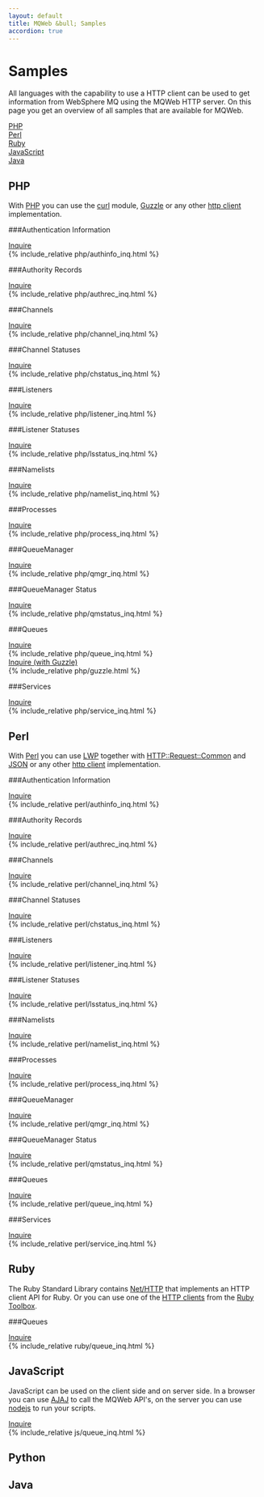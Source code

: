 ```yaml
---
layout: default
title: MQWeb &bull; Samples
accordion: true
---
```

Samples
=======
All languages with the capability to use a HTTP client can be used to get
information from WebSphere MQ using the MQWeb HTTP server. On this page you
get an overview of all samples that are available for MQWeb.

[PHP](#PHP)  
[Perl](#Perl)  
[Ruby](#Ruby)  
[JavaScript](#JavaScript)  
[Java](#Java)  

<a name="PHP"></a>PHP
---
With [PHP](http://php.net/) you can use the 
[curl](http://php.net/manual/en/book.curl.php) module, 
[Guzzle](https://github.com/guzzle) or any other 
[http client](https://www.google.be/#q=php+http+client) implementation.

###Authentication Information
<div class="accordion">
  <div class="accordion-section">
    <a class="accordion-section-title" href="#accordion-php-1">Inquire</a>
    <div id="accordion-php-1" class="accordion-section-content">
      {% include_relative php/authinfo_inq.html %}
    </div>
  </div>
</div>

###Authority Records
<div class="accordion">
  <div class="accordion-section">
    <a class="accordion-section-title" href="#accordion-php-2">Inquire</a>
    <div id="accordion-php-2" class="accordion-section-content">
      {% include_relative php/authrec_inq.html %}
    </div>
  </div>
</div>

###Channels
<div class="accordion">
  <div class="accordion-section">
    <a class="accordion-section-title" href="#accordion-php-3">Inquire</a>
    <div id="accordion-php-3" class="accordion-section-content">
      {% include_relative php/channel_inq.html %}
    </div>
  </div>
</div>

###Channel Statuses
<div class="accordion">
  <div class="accordion-section">
    <a class="accordion-section-title" href="#accordion-php-4">Inquire</a>
    <div id="accordion-php-4" class="accordion-section-content">
      {% include_relative php/chstatus_inq.html %}
    </div>
  </div>
</div>

###Listeners
<div class="accordion">
  <div class="accordion-section">
    <a class="accordion-section-title" href="#accordion-php-5">Inquire</a>
    <div id="accordion-php-5" class="accordion-section-content">
      {% include_relative php/listener_inq.html %}
    </div>
  </div>
</div>

###Listener Statuses
<div class="accordion">
  <div class="accordion-section">
    <a class="accordion-section-title" href="#accordion-php-6">Inquire</a>
    <div id="accordion-php-6" class="accordion-section-content">
      {% include_relative php/lsstatus_inq.html %}
    </div>
  </div>
</div>

###Namelists
<div class="accordion">
  <div class="accordion-section">
    <a class="accordion-section-title" href="#accordion-php-7">Inquire</a>
    <div id="accordion-php-7" class="accordion-section-content">
      {% include_relative php/namelist_inq.html %}
    </div>
  </div>
</div>

###Processes
<div class="accordion">
  <div class="accordion-section">
    <a class="accordion-section-title" href="#accordion-php-8">Inquire</a>
    <div id="accordion-php-8" class="accordion-section-content">
      {% include_relative php/process_inq.html %}
    </div>
  </div>
</div>

###QueueManager
<div class="accordion">
  <div class="accordion-section">
    <a class="accordion-section-title" href="#accordion-php-9">Inquire</a>
    <div id="accordion-php-9" class="accordion-section-content">
      {% include_relative php/qmgr_inq.html %}
    </div>
  </div>
</div>

###QueueManager Status
<div class="accordion">
  <div class="accordion-section">
    <a class="accordion-section-title" href="#accordion-php-10">Inquire</a>
    <div id="accordion-php-10" class="accordion-section-content">
      {% include_relative php/qmstatus_inq.html %}
    </div>
  </div>
</div>

###Queues
<div class="accordion">
  <div class="accordion-section">
    <a class="accordion-section-title" href="#accordion-php-11">Inquire</a>
    <div id="accordion-php-11" class="accordion-section-content">
      {% include_relative php/queue_inq.html %}
    </div>
  </div>
  <div class="accordion-section">
    <a class="accordion-section-title" href="#accordion-php-12">Inquire (with Guzzle)</a>
    <div id="accordion-php-12" class="accordion-section-content">
      {% include_relative php/guzzle.html %}
    </div>
  </div>
</div>

###Services
<div class="accordion">
  <div class="accordion-section">
    <a class="accordion-section-title" href="#accordion-php-13">Inquire</a>
    <div id="accordion-php-13" class="accordion-section-content">
      {% include_relative php/service_inq.html %}
    </div>
  </div>
</div>

<a name="Perl"></a>Perl
----
With [Perl](https://www.perl.org/) you can use
[LWP](http://search.cpan.org/dist/libwww-perl/lib/LWP.pm) together with
[HTTP::Request::Common](http://search.cpan.org/~gaas/HTTP-Message-6.06/lib/HTTP/Request/Common.pm) 
and [JSON](http://search.cpan.org/~makamaka/JSON-2.90/lib/JSON.pm)
or any other [http client](https://www.google.be/#q=perl+http+client) implementation.

###Authentication Information
<div class="accordion">
  <div class="accordion-section">
    <a class="accordion-section-title" href="#accordion-perl-1">Inquire</a>
    <div id="accordion-perl-1" class="accordion-section-content">
      {% include_relative perl/authinfo_inq.html %}
    </div>
  </div>
</div>

###Authority Records
<div class="accordion">
  <div class="accordion-section">
    <a class="accordion-section-title" href="#accordion-perl-2">Inquire</a>
    <div id="accordion-perl-2" class="accordion-section-content">
      {% include_relative perl/authrec_inq.html %}
    </div>
  </div>
</div>

###Channels
<div class="accordion">
  <div class="accordion-section">
    <a class="accordion-section-title" href="#accordion-perl-3">Inquire</a>
    <div id="accordion-perl-3" class="accordion-section-content">
      {% include_relative perl/channel_inq.html %}
    </div>
  </div>
</div>

###Channel Statuses
<div class="accordion">
  <div class="accordion-section">
    <a class="accordion-section-title" href="#accordion-perl-4">Inquire</a>
    <div id="accordion-perl-4" class="accordion-section-content">
      {% include_relative perl/chstatus_inq.html %}
    </div>
  </div>
</div>

###Listeners
<div class="accordion">
  <div class="accordion-section">
    <a class="accordion-section-title" href="#accordion-perl-5">Inquire</a>
    <div id="accordion-perl-5" class="accordion-section-content">
      {% include_relative perl/listener_inq.html %}
    </div>
  </div>
</div>

###Listener Statuses
<div class="accordion">
  <div class="accordion-section">
    <a class="accordion-section-title" href="#accordion-perl-6">Inquire</a>
    <div id="accordion-perl-6" class="accordion-section-content">
      {% include_relative perl/lsstatus_inq.html %}
    </div>
  </div>
</div>

###Namelists
<div class="accordion">
  <div class="accordion-section">
    <a class="accordion-section-title" href="#accordion-perl-7">Inquire</a>
    <div id="accordion-perl-7" class="accordion-section-content">
      {% include_relative perl/namelist_inq.html %}
    </div>
  </div>
</div>

###Processes
<div class="accordion">
  <div class="accordion-section">
    <a class="accordion-section-title" href="#accordion-perl-8">Inquire</a>
    <div id="accordion-perl-8" class="accordion-section-content">
      {% include_relative perl/process_inq.html %}
    </div>
  </div>
</div>

###QueueManager
<div class="accordion">
  <div class="accordion-section">
    <a class="accordion-section-title" href="#accordion-perl-9">Inquire</a>
    <div id="accordion-perl-9" class="accordion-section-content">
      {% include_relative perl/qmgr_inq.html %}
    </div>
  </div>
</div>

###QueueManager Status
<div class="accordion">
  <div class="accordion-section">
    <a class="accordion-section-title" href="#accordion-perl-10">Inquire</a>
    <div id="accordion-perl-10" class="accordion-section-content">
      {% include_relative perl/qmstatus_inq.html %}
    </div>
  </div>
</div>

###Queues
<div class="accordion">
  <div class="accordion-section">
    <a class="accordion-section-title" href="#accordion-perl-11">Inquire</a>
    <div id="accordion-perl-11" class="accordion-section-content">
      {% include_relative perl/queue_inq.html %}
    </div>
  </div>
</div>

###Services
<div class="accordion">
  <div class="accordion-section">
    <a class="accordion-section-title" href="#accordion-perl-12">Inquire</a>
    <div id="accordion-perl-12" class="accordion-section-content">
      {% include_relative perl/service_inq.html %}
    </div>
  </div>
</div>

<a name="Ruby"></a>Ruby
----
The Ruby Standard Library contains [Net/HTTP](http://ruby-doc.org/stdlib/libdoc/net/http/rdoc/)
that implements an HTTP client API for Ruby. Or you can use one of the
[HTTP clients](https://www.ruby-toolbox.com/categories/http_clients)
 from the [Ruby Toolbox](https://www.ruby-toolbox.com).

###Queues
<div class="accordion">
  <div class="accordion-section">
    <a class="accordion-section-title" href="#accordion-ruby-1">Inquire</a>
    <div id="accordion-ruby-1" class="accordion-section-content">
      {% include_relative ruby/queue_inq.html %}
    </div>
  </div>
</div>

<a name="JavaScript"></a>JavaScript
----------
JavaScript can be used on the client side and on server side. In a browser
you can use [AJAJ](http://en.wikipedia.org/wiki/AJAJ) to call the MQWeb API's, 
on the server you can use [nodejs](http://nodejs.org/) to run your scripts.

<div class="accordion">
  <div class="accordion-section">
    <a class="accordion-section-title" href="#accordion-js-1">Inquire</a>
    <div id="accordion-js-1" class="accordion-section-content">
      {% include_relative js/queue_inq.html %}
    </div>
  </div>
</div>


<a name="Python"></a>Python
------

<a name="Java"></a>Java
----


